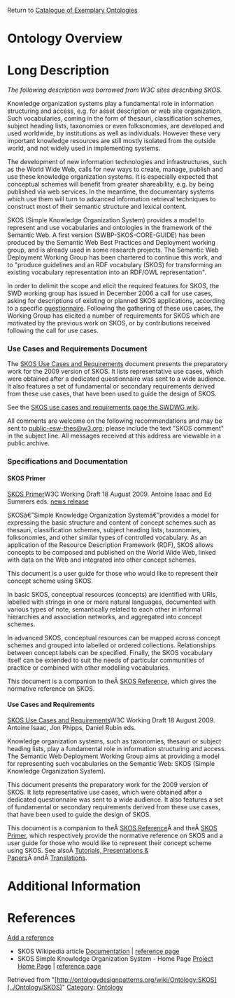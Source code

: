 Return to [Catalogue of Exemplary Ontologies](../Ontology/Main "Ontology:Main")



#  Ontology Overview


#  Long Description


_The following description was borrowed from W3C sites describing SKOS._


Knowledge organization systems play a fundamental role in information structuring and access, e.g. for asset description or web site organization. Such vocabularies, coming in the form of thesauri, classification schemes, subject heading lists, taxonomies or even folksonomies, are developed and used worldwide, by institutions as well as individuals. However these very important knowledge resources are still mostly isolated from the outside world, and not widely used in implementing systems.


The development of new information technologies and infrastructures, such as the World Wide Web, calls for new ways to create, manage, publish and use these knowledge organization systems. It is especially expected that conceptual schemes will benefit from greater shareability, e.g. by being published via web services. In the meantime, the documentary systems which use them will turn to advanced information retrieval techniques to construct most of their semantic structure and lexical content.


SKOS (Simple Knowledge Organization System) provides a model to represent and use vocabularies and ontologies in the framework of the Semantic Web. A first version (SWBP-SKOS-CORE-GUIDE) has been produced by the Semantic Web Best Practices and Deployment working group, and is already used in some research projects. The Semantic Web Deployment Working Group has been chartered to continue this work, and to "produce guidelines and an RDF vocabulary (SKOS) for transforming an existing vocabulary representation into an RDF/OWL representation".


In order to delimit the scope and elicit the required features for SKOS, the SWD working group has issued in December 2006 a call for use cases, asking for descriptions of existing or planned SKOS applications, according to a specific [questionnaire](http://lists.w3.org/Archives/Public/public-swd-wg/2006Dec/0036.html "http://lists.w3.org/Archives/Public/public-swd-wg/2006Dec/0036.html"). Following the gathering of these use cases, the Working Group has elicited a number of requirements for SKOS which are motivated by the previous work on SKOS, or by contributions received following the call for use cases.


  




###   Use Cases and Requirements Document


The [SKOS Use Cases and Requirements](http://www.w3.org/TR/skos-ucr/ "http://www.w3.org/TR/skos-ucr/") document presents the preparatory work for the 2009 version of SKOS. It lists representative use cases, which were obtained after a dedicated questionnaire was sent to a wide audience. It also features a set of fundamental or secondary requirements derived from these use cases, that have been used to guide the design of SKOS.


See the [SKOS use cases and requirements page the SWDWG wiki](http://www.w3.org/2006/07/SWD/wiki/UCRMaterial "http://www.w3.org/2006/07/SWD/wiki/UCRMaterial"). 


  

All comments are welcome on the following recommendations and may be sent to public-esw-thes@w3.org; please include the text "SKOS comment" in the subject line. All messages received at this address are viewable in a public archive.



###   Specifications and Documentation


####  SKOS Primer


[SKOS Primer](http://www.w3.org/TR/2009/NOTE-skos-primer-20090818/ "http://www.w3.org/TR/2009/NOTE-skos-primer-20090818/")W3C Working Draft 18 August 2009. Antoine Isaac and Ed Summers eds. [news release](http://www.w3.org/News/2009#item140 "http://www.w3.org/News/2009#item140")


SKOSâ€”Simple Knowledge Organization Systemâ€”provides a model for expressing the basic structure and content of concept schemes such as thesauri, classification schemes, subject heading lists, taxonomies, folksonomies, and other similar types of controlled vocabulary. As an application of the Resource Description Framework (RDF), SKOS allows concepts to be composed and published on the World Wide Web, linked with data on the Web and integrated into other concept schemes.


This document is a user guide for those who would like to represent their concept scheme using SKOS.


In basic SKOS, conceptual resources (concepts) are identified with URIs, labelled with strings in one or more natural languages, documented with various types of note, semantically related to each other in informal hierarchies and association networks, and aggregated into concept schemes.


In advanced SKOS, conceptual resources can be mapped across concept schemes and grouped into labelled or ordered collections. Relationships between concept labels can be specified. Finally, the SKOS vocabulary itself can be extended to suit the needs of particular communities of practice or combined with other modelling vocabularies.


This document is a companion to theÂ [SKOS Reference](http://www.w3.org/TR/skos-reference "http://www.w3.org/TR/skos-reference"), which gives the normative reference on SKOS.



####  Use Cases and Requirements


[SKOS Use Cases and Requirements](http://www.w3.org/TR/2009/NOTE-skos-ucr-20090818/ "http://www.w3.org/TR/2009/NOTE-skos-ucr-20090818/")W3C Working Draft 18 August 2009. Antoine Isaac, Jon Phipps, Daniel Rubin eds. 


Knowledge organization systems, such as taxonomies, thesauri or subject heading lists, play a fundamental role in information structuring and access. The Semantic Web Deployment Working Group aims at providing a model for representing such vocabularies on the Semantic Web: SKOS (Simple Knowledge Organization System).


This document presents the preparatory work for the 2009 version of SKOS. It lists representative use cases, which were obtained after a dedicated questionnaire was sent to a wide audience. It also features a set of fundamental or secondary requirements derived from these use cases, that have been used to guide the design of SKOS.


This document is a companion to theÂ [SKOS Reference](http://www.w3.org/TR/skos-reference "http://www.w3.org/TR/skos-reference")Â and theÂ [SKOS Primer](http://www.w3.org/TR/skos-primer "http://www.w3.org/TR/skos-primer"), which respectively provide the normative reference on SKOS and a user guide for those who would like to represent their concept scheme using SKOS.
See alsoÂ [Tutorials, Presentations & Papers](http://references/ "http://references/")Â andÂ [Translations](http://translations/ "http://translations/").



#  Additional Information


  



  




#  References


[Add a reference](index.php@title=Odp%253AAdd_reference&subject=../Ontology/SKOS "http://ontologydesignpatterns.org/wiki/index.php?title=Odp:Add_reference&subject=Ontology%3ASKOS")



* SKOS WIkipedia article [Documentation](http://en.wikipedia.org/wiki/Simple_Knowledge_Organization_System "http://en.wikipedia.org/wiki/Simple_Knowledge_Organization_System") | [reference page](../Community/References/SKOS_WIkipedia_article "Community:References/SKOS WIkipedia article")
* SKOS Simple Knowledge Organization System - Home Page [Project Home Page](http://www.w3.org/2004/02/skos/ "http://www.w3.org/2004/02/skos/") | [reference page](../Community/References/SKOS_Home_Page "Community:References/SKOS Home Page")




Retrieved from "[http://ontologydesignpatterns.org/wiki/Ontology:SKOS](../Ontology/SKOS)"
 [Category](http://ontologydesignpatterns.org/wiki/Special:Categories "Special:Categories"): [Ontology](../Category/Ontology "Category:Ontology")